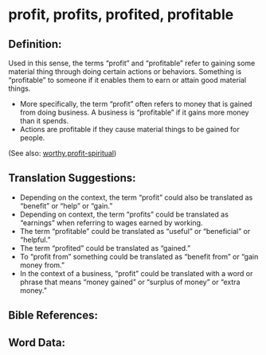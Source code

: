 # profit, profits, profited, profitable

## Definition:

Used in this sense, the terms “profit” and “profitable” refer to gaining some material thing through doing certain actions or behaviors.
Something is “profitable” to someone if it enables them to earn or attain good material things.

* More specifically, the term “profit” often refers to money that is gained from doing business. A business is “profitable” if it gains more money than it spends.
* Actions are profitable if they cause material things to be gained for people.


(See also: [worthy](../kt/worthy.md),[profit-spiritual](../other/profit-spiritual.md))

## Translation Suggestions:

* Depending on the context, the term “profit” could also be translated as “benefit” or “help” or “gain.”
* Depending on context, the term “profits” could be translated as “earnings” when referring to wages earned by working.
* The term “profitable” could be translated as “useful” or “beneficial” or “helpful.”
* The term “profited” could be translated as “gained.” 
* To “profit from” something could be translated as “benefit from” or “gain money from.”
* In the context of a business, “profit” could be translated with a word or phrase that means “money gained” or “surplus of money” or “extra money.”

## Bible References:



## Word Data:

